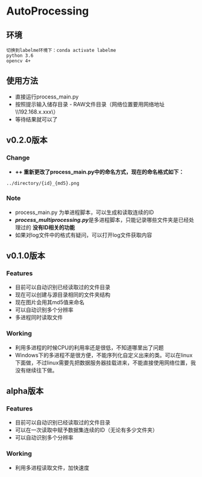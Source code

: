 # AutoProcessing
## 环境
```
切换到labelme环境下：conda activate labelme
python 3.6
opencv 4+
```
## 使用方法
+ 直接运行process_main.py
+ 按照提示输入储存目录 - RAW文件目录（网络位置要用网络地址 \\\192.168.x.xxx\）
+ 等待结果就可以了
## v0.2.0版本
### Change
+ **\++  重新更改了process_main.py中的命名方式，现在的命名格式如下：**
```
../directory/{id}_{md5}.png
```
### Note
+ process_main.py 为单进程脚本，可以生成和读取连续的ID
+ ***process_multiprocessing.py***是多进程脚本，只能记录哪些文件夹是已经处理过的 **没有ID相关的功能**
+ 如果对log文件中的格式有疑问，可以打开log文件获取内容
## v0.1.0版本
### Features
+ 目前可以自动识别已经读取过的文件目录
+ 现在可以创建与源目录相同的文件夹结构
+ 现在图片会用其md5值来命名
+ 可以自动识别多个分辨率
+ 多进程同时读取文件

### Working
+ 利用多进程的时候CPU的利用率还是很低，不知道哪里出了问题
+ Windows下的多进程不是很方便，不能序列化自定义出来的类。可以在linux下面做，不过linux需要先把数据服务器挂载进来，不能直接使用网络位置，我没有继续往下做。

## alpha版本
### Features
+ 目前可以自动识别已经读取过的文件目录
+ 可以在一次读取中赋予数据集连续的ID（无论有多少文件夹）
+ 可以自动识别多个分辨率

### Working
+ 利用多进程读取文件，加快速度
